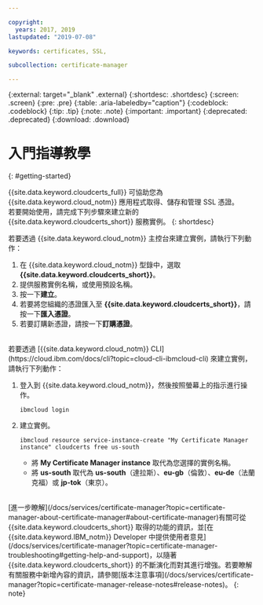 ```yaml
---

copyright:
  years: 2017, 2019
lastupdated: "2019-07-08"

keywords: certificates, SSL,

subcollection: certificate-manager

---
```


{:external: target="_blank" .external}
{:shortdesc: .shortdesc}
{:screen: .screen}
{:pre: .pre}
{:table: .aria-labeledby="caption"}
{:codeblock: .codeblock}
{:tip: .tip}
{:note: .note}
{:important: .important}
{:deprecated: .deprecated}
{:download: .download}

# 入門指導教學
{: #getting-started}

{{site.data.keyword.cloudcerts_full}} 可協助您為 {{site.data.keyword.cloud_notm}} 應用程式取得、儲存和管理 SSL 憑證。  
若要開始使用，請完成下列步驟來建立新的 {{site.data.keyword.cloudcerts_short}} 服務實例。
{: shortdesc}

若要透過 {{site.data.keyword.cloud_notm}} 主控台來建立實例，請執行下列動作：

1.	在 {{site.data.keyword.cloud_notm}} 型錄中，選取 **{{site.data.keyword.cloudcerts_short}}**。
2.	提供服務實例名稱，或使用預設名稱。
3.	按一下**建立**。
4.	若要將您組織的憑證匯入至 **{{site.data.keyword.cloudcerts_short}}**，請按一下**匯入憑證**。
5.	若要訂購新憑證，請按一下**訂購憑證**。

<br/>
若要透過 [{{site.data.keyword.cloud_notm}} CLI](https://cloud.ibm.com/docs/cli?topic=cloud-cli-ibmcloud-cli) 來建立實例，請執行下列動作：

1. 登入到 {{site.data.keyword.cloud_notm}}，然後按照螢幕上的指示進行操作。

   ```
   ibmcloud login
   ```

2. 建立實例。

   ```
   ibmcloud resource service-instance-create "My Certificate Manager instance" cloudcerts free us-south
   ```

   - 將 **My Certificate Manager instance** 取代為您選擇的實例名稱。
   - 將 **us-south** 取代為 **us-south**（達拉斯）、**eu-gb**（倫敦）、**eu-de**（法蘭克福）或 **jp-tok**（東京）。

<br/>
[進一步瞭解](/docs/services/certificate-manager?topic=certificate-manager-about-certificate-manager#about-certificate-manager)有關可從 {{site.data.keyword.cloudcerts_short}} 取得的功能的資訊，並[在 {{site.data.keyword.IBM_notm}} Developer 中提供使用者意見](/docs/services/certificate-manager?topic=certificate-manager-troubleshooting#getting-help-and-support)，以隨著 {{site.data.keyword.cloudcerts_short}} 的不斷演化而對其進行增強。若要瞭解有關服務中新增內容的資訊，請參閱[版本注意事項](/docs/services/certificate-manager?topic=certificate-manager-release-notes#release-notes)。
{: note}
